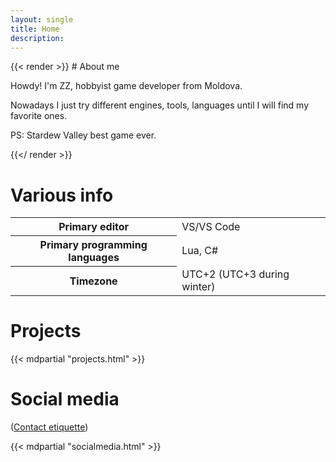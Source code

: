 ```yaml
---
layout: single
title: Home
description: 
---
```


<div class="flex-container">
    <div class="flex-item" style="flex: 2 1 300px;">
{{< render >}}
# About me

Howdy! I'm ZZ, hobbyist game developer from Moldova.

Nowadays I just try different engines, tools, languages until I will find my favorite ones.

PS: Stardew Valley best game ever.

{{</ render >}}
    </div>
    <div class="flex-item flex-right">
        <div class="plain-table-container">
            <h1>Various info</h1>
            <table>
                <tbody>
                    <tr>
                        <th>Primary editor</th>
                        <td>VS/VS Code</td>
                    </tr>
                    <tr>
                        <th>Primary programming languages</th>
                        <td>Lua, C#</td>
                    </tr>
                    <tr>
                        <th>Timezone</th>
                        <td>UTC+2 (UTC+3 during winter)</td>
                    </tr>
                </tbody>
            </table>
        </div>
    </div>
</div>

# Projects

{{< mdpartial "projects.html" >}}

# Social media

([Contact etiquette](/contact.html))

{{< mdpartial "socialmedia.html" >}}
